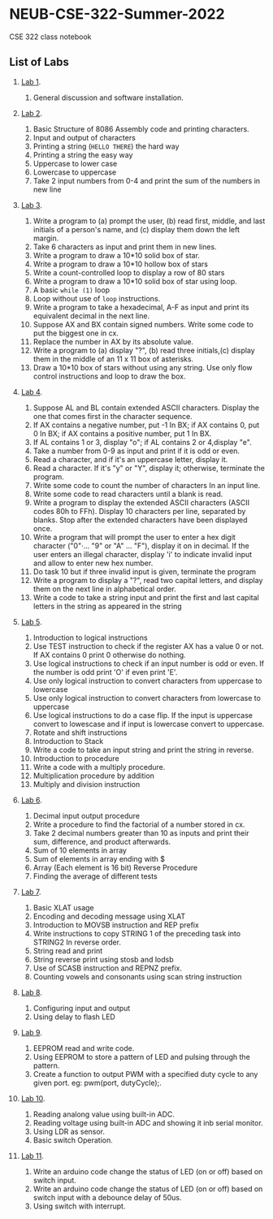 # NEUB-CSE-322-Summer-2022
CSE 322 class notebook
## List of Labs
1. [Lab 1](https://github.com/shparvez001/NEUB-CSE-322-Summer-2022/tree/main/lab-1.md).
	1. General discussion and software installation.


2. [Lab 2](https://github.com/shparvez001/NEUB-CSE-322-Summer-2022/tree/main/lab-2.md).
	  1. Basic Structure of 8086 Assembly code and printing characters.
	  2. Input and output of characters
	  3. Printing a string (`HELLO THERE`) the hard way
	  4. Printing a string the easy way
	  5. Uppercase to lower case
	  6. Lowercase to uppercase
	  7. Take 2 input numbers from 0-4 and print the sum of the numbers in new line


3. [Lab 3](https://github.com/shparvez001/NEUB-CSE-322-Summer-2022/tree/main/lab-3.md).
	  1. Write a program to (a) prompt the user, (b) read first, middle, and last initials of a person's name, and (c) display them down the left margin.
	  2. Take 6 characters as input and print them in new lines.
	  3. Write a program to draw a 10*10 solid box of star.
	  4. Write a program to draw a 10*10 hollow box of stars
	  5. Write a count-controlled loop to display a row of 80 stars
	  6. Write a program to draw a 10*10 solid box of star using loop.
	  7. A basic `while (1)` loop
	  8. Loop without use of `loop` instructions.
	  9. Write a program to take a hexadecimal, A-F as input and print its equivalent decimal in the next line.
	  10. Suppose AX and BX contain signed numbers. Write some code to put the biggest one in cx.
	  11. Replace the number in AX by its absolute value.
	  12. Write a program to (a) display "?", (b) read three initials,(c) display them in the middle of an 11 x 11 box of asterisks.
	  13. Draw a 10*10 box of stars without using any string. Use only flow control instructions and loop to draw the box.
4. [Lab 4](https://github.com/shparvez001/NEUB-CSE-322-Summer-2022/tree/main/lab-4.md).
	  1. Suppose AL and BL contain extended ASCII characters. Display the one that comes first in the character sequence.
	  2. If AX contains a negative number, put -1 In BX; if AX contains 0, put 0 In BX; if AX contains a positive number, put 1 In BX.
	  3. If AL contains 1 or 3, display "o"; if AL contains 2 or 4,display "e".
	  4. Take a number from 0-9 as input and print if it is odd or even.
	  5. Read a character, and if it's an uppercase letter, display it.
	  6. Read a character. If it's "y" or "Y", display it; otherwise, terminate the program.
	  7. Write some code to count the number of characters In an input line.
	  8. Write some code to read characters until a blank is read.
	  9. Write a program to display the extended ASCII characters (ASCII codes 80h to FFh). Display 10 characters per line, separated by blanks. Stop after the extended characters have been displayed once.
	  10. Write a program that will prompt the user to enter a hex digit character ("0"·... "9" or "A" ... "F"), display it on in decimal. If the user enters an illegal character, display 'i' to indicate invalid input and allow to enter new hex number.
	  11. Do task 10 but if three invalid input is given, terminate the program
	  12. Write a program to display a "?", read two capital letters, and display them on the next line in alphabetical order.
	  13. Write a code to take a string input and print the first and last capital letters in the string as appeared in the string
5. [Lab 5](https://github.com/shparvez001/NEUB-CSE-322-Summer-2022/tree/main/lab-5.md).
	1. Introduction to logical instructions
	2. Use TEST instruction to check if the register AX has a value 0 or not. If AX contains 0 print 0 otherwise do nothing.
	3. Use logical instructions to check if an input number is odd or even. If the number is odd print 'O' if even print 'E'.
	4. Use only logical instruction to convert characters from uppercase to lowercase
	5. Use only logical instruction to convert characters from lowercase to uppercase
	6. Use logical instructions to do a case flip. If the input is uppercase convert to lowescase and 	if input is lowercase convert to uppercase.
	7. Rotate and shift instructions
	8. Introduction to Stack
	9. Write a code to take an input string and print the string in reverse.
	10. Introduction to procedure
	11. Write a code with a multiply procedure.
	12. Multiplication procedure by addition
	13. Multiply and division instruction
6. [Lab 6](https://github.com/shparvez001/NEUB-CSE-322-Summer-2022/tree/main/lab-6.md).
	1. Decimal input output procedure
	2. Write a procedure to find the factorial of a number stored in cx.
	3. Take 2 decimal numbers greater than 10 as inputs and print their sum,  difference, and product afterwards.
	4. Sum of 10 elements in array
	5. Sum of elements in array ending with $
	6. Array (Each element is 16 bit) Reverse Procedure
	7. Finding the average of different tests
7. [Lab 7](https://github.com/shparvez001/NEUB-CSE-322-Summer-2022/tree/main/lab-7.md).
	1. Basic XLAT usage
	2. Encoding and decoding message using XLAT
	3. Introduction to MOVSB instruction and REP prefix
	4. Write instructions to copy STRING 1 of the preceding task into STRING2 In reverse order.
	5. String read and print
	6. String reverse print using stosb and lodsb
	7. Use of SCASB instruction and REPNZ prefix.
	8. Counting vowels and consonants using scan string instruction
8. [Lab 8](https://github.com/shparvez001/NEUB-CSE-322-Summer-2022/tree/main/lab-8.md).
	1. Configuring input and output
	2. Using delay to flash LED
9. [Lab 9](https://github.com/shparvez001/NEUB-CSE-322-Summer-2022/tree/main/lab-9.md).
	1. EEPROM read and write code.
	2. Using EEPROM to store a pattern of LED and pulsing through the pattern.
	3. Create a function to output PWM with a specified duty cycle to any given port. eg: pwm(port, dutyCycle);.
10. [Lab 10](https://github.com/shparvez001/NEUB-CSE-322-Summer-2022/tree/main/lab-10.md).
	1. Reading analong value using built-in ADC.
	2. Reading voltage using built-in ADC and showing it inb serial monitor.
	3. Using LDR as sensor.
	4. Basic switch Operation.
11. [Lab 11](https://github.com/shparvez001/NEUB-CSE-322-Summer-2022/tree/main/lab-11.md).
	1. Write an arduino code change the status of LED (on or off) based on switch input.
	2. Write an arduino code change the status of LED (on or off) based on switch input with a debounce delay of 50us.
	3. Using switch with interrupt.

